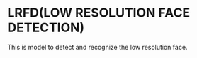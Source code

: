 # LRFD(LOW RESOLUTION FACE DETECTION)
This is model to detect and recognize the low resolution face.
